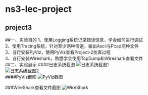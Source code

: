 ns3-lec-project
========
project3
-----------
##一、实验目的
1、使用Logging系统记录错误信息，学会如何进行调试  
2、使用Tracing系统，针对至少两种信道，输出Ascii与Pcap两种文件  
3、自行安装PyViz，使用PyViz查看Project-2仿真过程  
4、自行安装Wireshark，熟悉学会使用TcpDump和Wireshark查看文件  
##二、实验展示
####日志系统截图
![日志系统截图1](http://ww4.sinaimg.cn/mw690/ea098a20gw1f59v2uw67sj20k40ar7at.jpg "日志系统截图1")  
![日志系统截图2](http://ww1.sinaimg.cn/mw690/ea098a20gw1f59v2zra53j20k505mq68.jpg "日志系统截图2")  
####PyViz截图
![PyViz截图](http://ww2.sinaimg.cn/mw690/ea098a20gw1f59v2v2wwwj20wk0f7gtt.jpg")  

###WireShark查看文件截图
![WireShark](http://ww1.sinaimg.cn/mw690/ea098a20gw1f59v64oe6oj20p20f9ahp.jpg "WireShark")  


